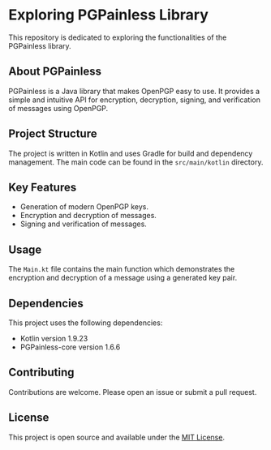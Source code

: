 # Exploring PGPainless Library

This repository is dedicated to exploring the functionalities of the PGPainless library.

## About PGPainless

PGPainless is a Java library that makes OpenPGP easy to use. It provides a simple and intuitive API for encryption, decryption, signing, and verification of messages using OpenPGP.

## Project Structure

The project is written in Kotlin and uses Gradle for build and dependency management. The main code can be found in the `src/main/kotlin` directory.

## Key Features

- Generation of modern OpenPGP keys.
- Encryption and decryption of messages.
- Signing and verification of messages.

## Usage

The `Main.kt` file contains the main function which demonstrates the encryption and decryption of a message using a generated key pair.

## Dependencies

This project uses the following dependencies:

- Kotlin version 1.9.23
- PGPainless-core version 1.6.6

## Contributing

Contributions are welcome. Please open an issue or submit a pull request.

## License

This project is open source and available under the [MIT License](LICENSE).
